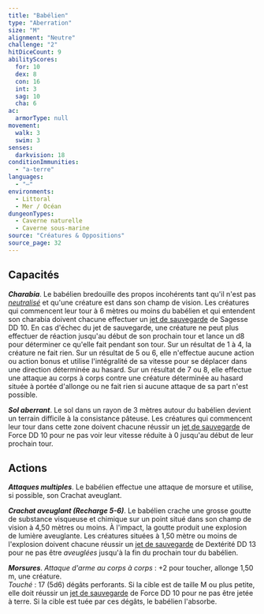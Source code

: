 ```yaml
---
title: "Babélien"
type: "Aberration"
size: "M"
alignment: "Neutre"
challenge: "2"
hitDiceCount: 9
abilityScores:
  for: 10
  dex: 8
  con: 16
  int: 3
  sag: 10
  cha: 6
ac: 
  armorType: null
movement: 
  walk: 3
  swim: 3
senses: 
  darkvision: 18
conditionImmunities: 
  - "a-terre"
languages: 
  - "—"
environments:
  - Littoral
  - Mer / Océan
dungeonTypes:
  - Caverne naturelle
  - Caverne sous-marine
source: "Créatures & Oppositions"
source_page: 32
---
```

## Capacités
_**Charabia**_. Le babélien bredouille des propos incohérents tant qu'il n'est pas [_neutralisé_](/gerer-la-sante-du-personnage/#neutralise) et qu'une créature est dans son champ de vision. Les créatures qui commencent leur tour à 6 mètres ou moins du babélien et qui entendent son charabia doivent chacune effectuer un [jet de sauvegarde](/utiliser-les-caracteristiques#jets-de-sauvegarde) de Sagesse DD 10. En cas d'échec du jet de sauvegarde, une créature ne peut plus effectuer de réaction jusqu'au début de son prochain tour et lance un d8 pour déterminer ce qu'elle fait pendant son tour. Sur un résultat de 1 à 4, la créature ne fait rien. Sur un résultat de 5 ou 6, elle n'effectue aucune action ou action bonus et utilise l'intégralité de sa vitesse pour se déplacer dans une direction déterminée au hasard. Sur un résultat de 7 ou 8, elle effectue une attaque au corps à corps contre une créature déterminée au hasard située à portée d'allonge ou ne fait rien si aucune attaque de sa part n'est possible.

_**Sol aberrant**_. Le sol dans un rayon de 3 mètres autour du babélien devient un terrain difficile à la consistance pâteuse. Les créatures qui commencent leur tour dans cette zone doivent chacune réussir un [jet de sauvegarde](/utiliser-les-caracteristiques#jets-de-sauvegarde) de Force DD 10 pour ne pas voir leur vitesse réduite à 0 jusqu'au début de leur prochain tour.

## Actions
_**Attaques multiples**_. Le babélien effectue une attaque de morsure et utilise, si possible, son Crachat aveuglant.

_**Crachat aveuglant (Recharge 5-6)**_. Le babélien crache une grosse goutte de substance visqueuse et chimique sur un point situé dans son champ de vision à 4,50 mètres ou moins. À l'impact, la goutte produit une explosion de lumière aveuglante. Les créatures situées à 1,50 mètre ou moins de l'explosion doivent chacune réussir un [jet de sauvegarde](/utiliser-les-caracteristiques#jets-de-sauvegarde) de Dextérité DD 13 pour ne pas être _aveuglées_ jusqu'à la fin du prochain tour du babélien.

_**Morsures**_. _Attaque d'arme au corps à corps_ : +2 pour toucher, allonge 1,50 m, une créature.  
_Touché_ : 17 (5d6) dégâts perforants. Si la cible est de taille M ou plus petite, elle doit réussir un [jet de sauvegarde](/utiliser-les-caracteristiques#jets-de-sauvegarde) de Force DD 10 pour ne pas être jetée à terre. Si la cible est tuée par ces dégâts, le babélien l'absorbe.
